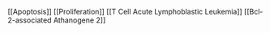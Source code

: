[[Apoptosis]]
[[Proliferation]]
[[T Cell Acute Lymphoblastic Leukemia]]
[[Bcl-2-associated Athanogene 2]]

